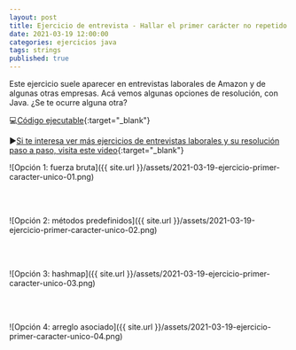 ```yaml
---
layout: post
title: Ejercicio de entrevista - Hallar el primer carácter no repetido en un string
date: 2021-03-19 12:00:00
categories: ejercicios java
tags: strings
published: true
---
```



Este ejercicio suele aparecer en entrevistas laborales de Amazon y de algunas otras empresas. Acá vemos algunas opciones de resolución, con Java. ¿Se te ocurre alguna otra?

💻[Código ejecutable](https://replit.com/@programacionde1/Primer-caracter-que-no-se-repite){:target="_blank"}

▶️[Si te interesa ver más ejercicios de entrevistas laborales y su resolución paso a paso, visita este video](https://www.youtube.com/watch?v=nADemX9stHY){:target="_blank"}


![Opción 1: fuerza bruta]({{ site.url }}/assets/2021-03-19-ejercicio-primer-caracter-unico-01.png)

<br />&nbsp;

![Opción 2: métodos predefinidos]({{ site.url }}/assets/2021-03-19-ejercicio-primer-caracter-unico-02.png)

<br />&nbsp;

![Opción 3: hashmap]({{ site.url }}/assets/2021-03-19-ejercicio-primer-caracter-unico-03.png)

<br />&nbsp;

![Opción 4: arreglo asociado]({{ site.url }}/assets/2021-03-19-ejercicio-primer-caracter-unico-04.png)






